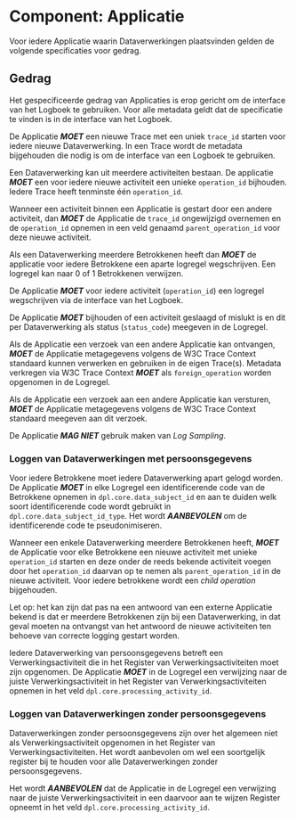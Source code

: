 # Component: Applicatie

Voor iedere Applicatie waarin Dataverwerkingen plaatsvinden gelden de volgende specificaties voor gedrag.


## Gedrag

Het gespecificeerde gedrag van Applicaties is erop gericht om de interface van het Logboek te gebruiken. Voor alle metadata geldt dat de specificatie te vinden is in de interface van het Logboek.

De Applicatie ***MOET*** een nieuwe Trace  met een uniek `trace_id` starten voor iedere nieuwe Dataverwerking. In een Trace wordt de metadata bijgehouden die nodig is om de interface van een Logboek te gebruiken.

Een Dataverwerking kan uit meerdere activiteiten bestaan. De applicatie ***MOET*** een voor iedere nieuwe activiteit een unieke `operation_id` bijhouden. Iedere Trace heeft tenminste één `operation_id`.

Wanneer een activiteit binnen een Applicatie is gestart door een andere activiteit, dan ***MOET*** de Applicatie de `trace_id` ongewijzigd overnemen en de `operation_id` opnemen in een veld genaamd `parent_operation_id` voor deze nieuwe activiteit.

Als een Dataverwerking meerdere Betrokkenen heeft dan ***MOET*** de applicatie voor iedere Betrokkene een aparte logregel wegschrijven. Een logregel kan naar 0 of 1 Betrokkenen verwijzen.

De Applicatie ***MOET*** voor iedere activiteit (`operation_id`) een logregel wegschrijven via de interface van het Logboek.

De Applicatie ***MOET*** bijhouden of een activiteit geslaagd of mislukt is en dit per Dataverwerking als status (`status_code`) meegeven in de Logregel.

Als de Applicatie een verzoek van een andere Applicatie kan ontvangen, ***MOET*** de Applicatie metagegevens volgens de W3C Trace Context standaard kunnen verwerken en gebruiken in de eigen Trace(s). Metadata verkregen via W3C Trace Context ***MOET*** als `foreign_operation` worden opgenomen in de Logregel.

Als de Applicatie een verzoek aan een andere Applicatie kan versturen, ***MOET*** de Applicatie metagegevens volgens de W3C Trace Context standaard meegeven aan dit verzoek.

De Applicatie ***MAG NIET*** gebruik maken van *Log Sampling*.


### Loggen van Dataverwerkingen met persoonsgegevens

Voor iedere Betrokkene moet iedere Dataverwerking apart gelogd worden. De Applicatie ***MOET*** in elke Logregel een identificerende code van de Betrokkene opnemen in `dpl.core.data_subject_id` en aan te duiden welk soort identificerende code wordt gebruikt in `dpl.core.data_subject_id_type`. Het wordt ***AANBEVOLEN*** om de identificerende code te pseudonimiseren.

Wanneer een enkele Dataverwerking meerdere Betrokkenen heeft, ***MOET*** de Applicatie voor elke Betrokkene een nieuwe activiteit met unieke `operation_id` starten en deze onder de reeds bekende activiteit voegen door het `operation_id` daarvan op te nemen als `parent_operation_id` in de nieuwe activiteit. Voor iedere betrokkene wordt een *child operation* bijgehouden.

Let op: het kan zijn dat pas na een antwoord van een externe Applicatie bekend is dat er meerdere Betrokkenen zijn bij een Dataverwerking, in dat geval moeten na ontvangst van het antwoord de nieuwe activiteiten ten behoeve van correcte logging gestart worden.

Iedere Dataverwerking van persoonsgegevens betreft een Verwerkingsactiviteit die in het Register van Verwerkingsactiviteiten moet zijn opgenomen. De Applicatie ***MOET*** in de Logregel een verwijzing naar de juiste Verwerkingsactiviteit in het Register van Verwerkingsactiviteiten opnemen in het veld `dpl.core.processing_activity_id`.


### Loggen van Dataverwerkingen zonder persoonsgegevens

Dataverwerkingen zonder persoonsgegevens zijn over het algemeen niet als Verwerkingsactiviteit opgenomen in het Register van Verwerkingsactiviteiten. Het wordt aanbevolen om wel een soortgelijk register bij te houden voor alle Dataverwerkingen zonder persoonsgegevens.

Het wordt ***AANBEVOLEN*** dat de Applicatie in de Logregel een verwijzing naar de juiste Verwerkingsactiviteit in een daarvoor aan te wijzen Register opneemt in het veld `dpl.core.processing_activity_id`.
